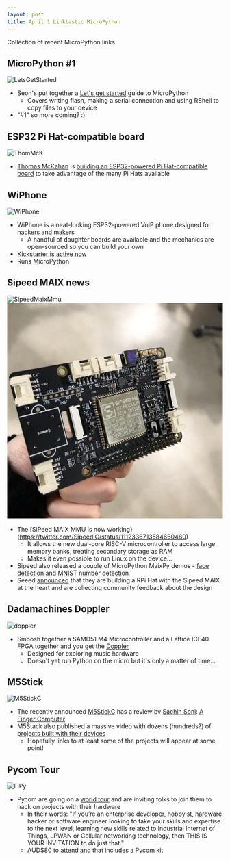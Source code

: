 ```yaml
---
layout: post
title: April 1 Linktastic MicroPython
---
```


Collection of recent MicroPython links

## MicroPython #1
![LetsGetStarted](https://img.youtube.com/vi/5W3WvXAmDJc/0.jpg)
* Seon's put together a [Let's get started](https://www.youtube.com/watch?v=5W3WvXAmDJc) guide to MicroPython
  * Covers writing flash, making a serial connection and using RShell to copy files to your device
* "#1" so more coming? :)
  
## ESP32 Pi Hat-compatible board
![ThomMcK](https://pbs.twimg.com/media/D2eIJKqX0AAvHPB.jpg)
* [Thomas McKahan](https://twitter.com/TonyMac_32) is [building an ESP32-powered Pi Hat-compatible board](https://twitter.com/TonyMac_32/status/1110005532457345024) to take advantage of the many Pi Hats available

## WiPhone
![WiPhone](https://ksr-ugc.imgix.net/assets/024/546/391/725b922e3013bb3a34f7a47a698de795_original.gif?ixlib=rb-1.1.0&w=680&fit=max&v=1553612832&auto=format&gif-q=50&q=92&s=e19291b2c5bc336a9a34b277ff68578f)
* WiPhone is a neat-looking ESP32-powered VoIP phone designed for hackers and makers
  * A handful of daughter boards are available and the mechanics are open-sourced so you can build your own 
* [Kickstarter is active now](https://www.kickstarter.com/projects/2103809433/wiphone-a-phone-for-hackers-and-makers/)
* Runs MicroPython

## Sipeed MAIX news
![SipeedMaixMmu](https://img.youtube.com/vi/kPpH_cA83-I/0.jpg)
![SipeedGroveHat](https://github.com/SeeedDocument/Seeed_Blog/raw/master/Grove%20AI%20HAT%20for%20Edge%20Computing%20and%20Raspberry%20Pi/1.jpg)
* The [SiPeed MAIX MMU is now working}(https://twitter.com/SipeedIO/status/1112336713584660480)
  * It allows the new dual-core RISC-V microcontroller to access large memory banks, treating secondary storage as RAM
  * Makes it even possible to run Linux on the device...
* Sipeed also released a couple of MicroPython MaixPy demos - [face detection](https://twitter.com/SipeedIO/status/1109508131812343808) and [MNIST number detection](https://twitter.com/SipeedIO/status/1109411295890030592)  
* Seeed [announced](https://twitter.com/seeedstudio/status/1110734906328440832) that they are building a RPi Hat with the Sipeed MAIX at the heart and are collecting community feedback about the design

## Dadamachines Doppler
![doppler](http://www.electronics-lab.com/wp-content/uploads/2019/03/doppler-top-e1553587470236.jpg)
* Smoosh together a SAMD51 M4 Microcontroller and a Lattice ICE40 FPGA together and you get the [Doppler](http://www.electronics-lab.com/dadamachines-doppler-new-fpga-platform-open-music-hardware/)
  * Designed for exploring music hardware
  * Doesn't yet run Python on the micro but it's only a matter of time...
  
## M5Stick
![M5StickC](https://ae01.alicdn.com/kf/HTB1gnOlOW6qK1RjSZFmq6x0PFXao/New-Arrival-2019-M5StickC-ESP32-PICO-Mini-IoT-Development-Board-Finger-Computer-with-Color-LCD.jpg_640x640.jpg)
* The recently announced [M5StickC](https://www.aliexpress.com/store/product/New-Arrival-2019-M5StickC-ESP32-PICO-Mini-IoT-Development-Board-Finger-Computer-with-Color-LCD/3226069_32985247364.html?spm=a2g1y.12024536.productList_5885013.pic_1) has a review by [Sachin Soni](https://twitter.com/IMtechiesms/status/1112181935038578688): [A Finger Computer](https://www.youtube.com/watch?v=0cn1dcygGRY&feature=youtu.be)
* M5Stack also published a massive video with dozens (hundreds?) of [projects built with their devices](https://twitter.com/M5Stack/status/1112359128020733952)
  * Hopefully links to at least some of the projects will appear at some point!
  
## Pycom Tour
![FiPy](https://i0.wp.com/pycom.io/wp-content/uploads/2018/08/fipyTop.png?fit=1000%2C1000&ssl=1)
* Pycom are going on a [world tour](https://pycom.io/news/events/) and are inviting folks to join them to hack on projects with their hardware
  * In their words: "If you’re an enterprise developer, hobbyist, hardware hacker or software engineer looking to take your skills and expertise to the next level, learning new skills related to Industrial Internet of Things, LPWAN or Cellular networking technology, then THIS IS YOUR INVITATION to do just that."
  * AUD$80 to attend and that includes a Pycom kit 
